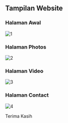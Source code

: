 <h2>Tampilan Website</h2>

<h3>Halaman Awal</h3>

![1](https://github.com/AzizLike29/Website-Cyber/assets/119909214/7dda221c-4eec-484c-8aee-475365122709)

<h3>Halaman Photos</h3>

![2](https://github.com/AzizLike29/Website-Cyber/assets/119909214/a054b7fd-0a05-45a3-9367-69a3708b3978)

<h3>Halaman Video</h3>

![3](https://github.com/AzizLike29/Website-Cyber/assets/119909214/5fbb7acd-c162-459c-8aa2-da56079fd732)

<h3>Halaman Contact</h3>

![4](https://github.com/AzizLike29/Website-Cyber/assets/119909214/a96a32fe-11f7-474a-a2a7-6dc68ad87cae)

<p>Terima Kasih</p>
